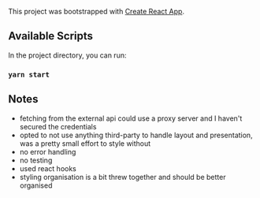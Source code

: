 This project was bootstrapped with [Create React App](https://github.com/facebook/create-react-app).

## Available Scripts

In the project directory, you can run:
### `yarn start`

## Notes
- fetching from the external api could use a proxy server and I haven't secured the credentials
- opted to not use anything third-party to handle layout and presentation, was a pretty small effort to style without
- no error handling
- no testing
- used react hooks
- styling organisation is a bit threw together and should be better organised